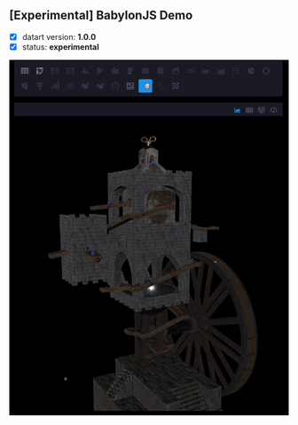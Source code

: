 ## [Experimental] BabylonJS Demo

- [x] datart version: **1.0.0**
- [x] status: **experimental**

![BabylonJS](./babylon-js-demo.png)

